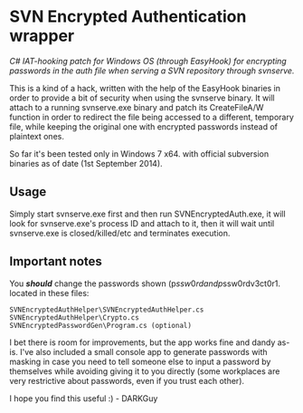 # SVN Encrypted Authentication wrapper

_C# IAT-hooking patch for Windows OS (through EasyHook) for encrypting passwords in the auth file when serving a SVN repository through svnserve._

This is a kind of a hack, written with the help of the EasyHook binaries in order to provide a bit of security when using the svnserve binary. It will attach to a running svnserve.exe binary and patch its CreateFileA/W function in order to redirect the file being accessed to a different, temporary file, while keeping the original one with encrypted passwords instead of plaintext ones.

So far it's been tested only in Windows 7 x64. with official subversion binaries as of date (1st September 2014).

## Usage

Simply start svnserve.exe first and then run SVNEncryptedAuth.exe, it will look for svnserve.exe's process ID and attach to it, then it will wait until svnserve.exe is closed/killed/etc and terminates execution.

## Important notes

You **_*should*_** change the passwords shown (p$ssw0rd and p$ssw0rdv3ct0r1\. located in these files:

    SVNEncryptedAuthHelper\SVNEncryptedAuthHelper.cs
    SVNEncryptedAuthHelper\Crypto.cs
    SVNEncryptedPasswordGen\Program.cs (optional)

I bet there is room for improvements, but the app works fine and dandy as-is. I've also included a small console app to generate passwords with masking in case you need to tell someone else to input a password by themselves while avoiding giving it to you directly (some workplaces are very restrictive about passwords, even if you trust each other).

I hope you find this useful :) - DARKGuy
